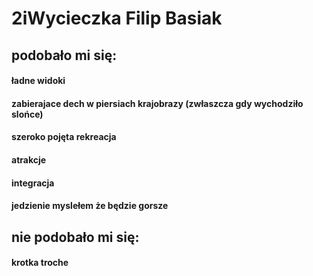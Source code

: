 # 2iWycieczka Filip Basiak
## podobało mi się:
#### ładne widoki
#### zabierajace dech w piersiach krajobrazy (zwłaszcza gdy wychodziło slońce)
#### szeroko pojęta rekreacja
#### atrakcje
#### integracja
#### jedzienie myslełem że będzie gorsze
## nie podobało mi się:
#### krotka troche
